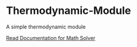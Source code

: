 # Thermodynamic-Module

A simple thermodynamic module

[Read Documentation for Math Solver](#https://github.com/kjc1998/Thermodynamic-Module#how-to-use-solver)
